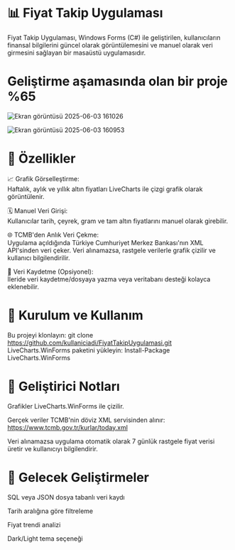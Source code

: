 # 📊 Fiyat Takip Uygulaması
Fiyat Takip Uygulaması, Windows Forms (C#) ile geliştirilen, kullanıcıların finansal bilgilerini güncel olarak görüntülemesini ve manuel olarak veri girmesini sağlayan bir masaüstü uygulamasıdır.
# Geliştirme aşamasında olan bir proje %65






![Ekran görüntüsü 2025-06-03 161026](https://github.com/user-attachments/assets/1234fd02-eb73-4374-8222-4f2cc1286b94)


![Ekran görüntüsü 2025-06-03 160953](https://github.com/user-attachments/assets/ccd56400-2c90-4a9b-a5f4-803805c9c6eb)


# 🧩 Özellikler<br>


📈 Grafik Görselleştirme:<br>
Haftalık, aylık ve yıllık altın fiyatları LiveCharts ile çizgi grafik olarak görüntülenir.<br>

🗓️ Manuel Veri Girişi:<br>
Kullanıcılar tarih, çeyrek, gram ve tam altın fiyatlarını manuel olarak girebilir.<br>

🌐 TCMB'den Anlık Veri Çekme:<br>
Uygulama açıldığında Türkiye Cumhuriyet Merkez Bankası'nın XML API'sinden veri çeker. Veri alınamazsa, rastgele verilerle grafik çizilir ve kullanıcı bilgilendirilir.<br>

💾 Veri Kaydetme (Opsiyonel):<br>
İleride veri kaydetme/dosyaya yazma veya veritabanı desteği kolayca eklenebilir.<br>


# 🔧 Kurulum ve Kullanım

Bu projeyi klonlayın:   git clone https://github.com/kullaniciadi/FiyatTakipUygulamasi.git
LiveCharts.WinForms paketini yükleyin:  Install-Package LiveCharts.WinForms



# 🧪 Geliştirici Notları
Grafikler LiveCharts.WinForms ile çizilir.

Gerçek veriler TCMB'nin döviz XML servisinden alınır:
https://www.tcmb.gov.tr/kurlar/today.xml

Veri alınamazsa uygulama otomatik olarak 7 günlük rastgele fiyat verisi üretir ve kullanıcıyı bilgilendirir.




# 🚀 Gelecek Geliştirmeler
 SQL veya JSON dosya tabanlı veri kaydı

 Tarih aralığına göre filtreleme

 Fiyat trendi analizi

 Dark/Light tema seçeneği





